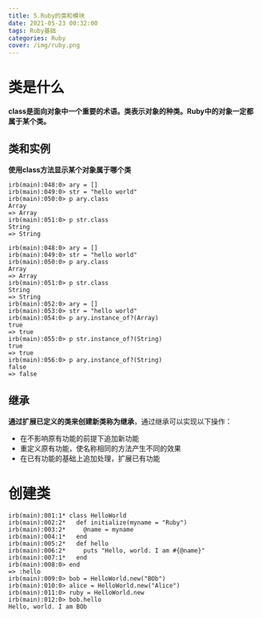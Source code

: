```yaml
---
title: 5.Ruby的类和模块
date: 2021-05-23 00:32:00
tags: Ruby基础
categories: Ruby
cover: /img/ruby.png
---
```


# 类是什么

**class是面向对象中一个重要的术语。类表示对象的种类。Ruby中的对象一定都属于某个类。**

## 类和实例

**使用class方法显示某个对象属于哪个类**

```shell
irb(main):048:0> ary = []
irb(main):049:0> str = "hello world"
irb(main):050:0> p ary.class
Array
=> Array
irb(main):051:0> p str.class
String
=> String
```

```shell
irb(main):048:0> ary = []
irb(main):049:0> str = "hello world"
irb(main):050:0> p ary.class
Array
=> Array
irb(main):051:0> p str.class
String
=> String
irb(main):052:0> ary = []
irb(main):053:0> str = "hello world"
irb(main):054:0> p ary.instance_of?(Array)
true
=> true
irb(main):055:0> p str.instance_of?(String)
true
=> true
irb(main):056:0> p ary.instance_of?(String)
false
=> false
```

## 继承

**通过扩展已定义的类来创建新类称为继承**，通过继承可以实现以下操作：

- 在不影响原有功能的前提下追加新功能
- 重定义原有功能，使名称相同的方法产生不同的效果
- 在已有功能的基础上追加处理，扩展已有功能

# 创建类

```shell
irb(main):001:1* class HelloWorld
irb(main):002:2*   def initialize(myname = "Ruby")
irb(main):003:2*     @name = myname
irb(main):004:1*   end
irb(main):005:2*   def hello
irb(main):006:2*     puts "Hello, world. I am #{@name}"
irb(main):007:1*   end
irb(main):008:0> end
=> :hello
irb(main):009:0> bob = HelloWorld.new("BOb")
irb(main):010:0> alice = HelloWorld.new("Alice")
irb(main):011:0> ruby = HelloWorld.new
irb(main):012:0> bob.hello
Hello, world. I am BOb
```

